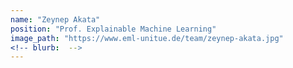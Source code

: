 ```yaml
---
name: "Zeynep Akata"
position: "Prof. Explainable Machine Learning"
image_path: "https://www.eml-unitue.de/team/zeynep-akata.jpg"
<!-- blurb:  -->
---
```

